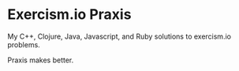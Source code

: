 # Exercism.io Praxis

My C++, Clojure, Java, Javascript, and Ruby solutions to exercism.io problems.

Praxis makes better.

